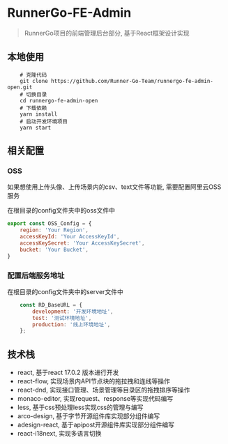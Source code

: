 # RunnerGo-FE-Admin

> RunnerGo项目的前端管理后台部分, 基于React框架设计实现

## 本地使用

```shell
    # 克隆代码
    git clone https://github.com/Runner-Go-Team/runnergo-fe-admin-open.git
    # 切换目录
    cd runnergo-fe-admin-open
    # 下载依赖
    yarn install
    # 启动开发环境项目
    yarn start
```

## 相关配置

### OSS

如果想使用上传头像、上传场景内的csv、text文件等功能, 需要配置阿里云OSS服务

在根目录的config文件夹中的oss文件中

```js
export const OSS_Config = {
    region: 'Your Region',
    accessKeyId: 'Your AccessKeyId',
    accessKeySecret: 'Your AccessKeySecret',
    bucket: 'Your Bucket',
}
```

### 配置后端服务地址

在根目录的config文件夹中的server文件中

```js
    const RD_BaseURL = {
        development: '开发环境地址',
        test: '测试环境地址',
        production: '线上环境地址',
    };
```

## 技术栈

- react, 基于react 17.0.2 版本进行开发
- react-flow, 实现场景内API节点块的拖拉拽和连线等操作
- react-dnd, 实现接口管理、场景管理等目录区的拖拽排序等操作
- monaco-editor, 实现request、response等实现代码编写
- less, 基于css预处理less实现css的管理与编写
- arco-design, 基于字节开源组件库实现部分组件编写
- adesign-react, 基于apipost开源组件库实现部分组件编写
- react-i18next, 实现多语言切换

